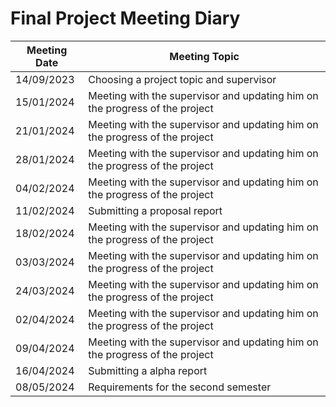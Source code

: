 # Final Project Meeting Diary

| Meeting Date | Meeting Topic                                                                 |
|--------------|-------------------------------------------------------------------------------|
| 14/09/2023   | Choosing a project topic and supervisor                                       |
| 15/01/2024   | Meeting with the supervisor and updating him on the progress of the project   |
| 21/01/2024   | Meeting with the supervisor and updating him on the progress of the project   |
| 28/01/2024   | Meeting with the supervisor and updating him on the progress of the project   |
| 04/02/2024   | Meeting with the supervisor and updating him on the progress of the project   |
| 11/02/2024   | Submitting a proposal report                                                  |
| 18/02/2024   | Meeting with the supervisor and updating him on the progress of the project   |
| 03/03/2024   | Meeting with the supervisor and updating him on the progress of the project   |
| 24/03/2024   | Meeting with the supervisor and updating him on the progress of the project   |
| 02/04/2024   | Meeting with the supervisor and updating him on the progress of the project   |
| 09/04/2024   | Meeting with the supervisor and updating him on the progress of the project   |
| 16/04/2024   | Submitting a alpha report                                                     |
| 08/05/2024   | Requirements for the second semester                                          |
